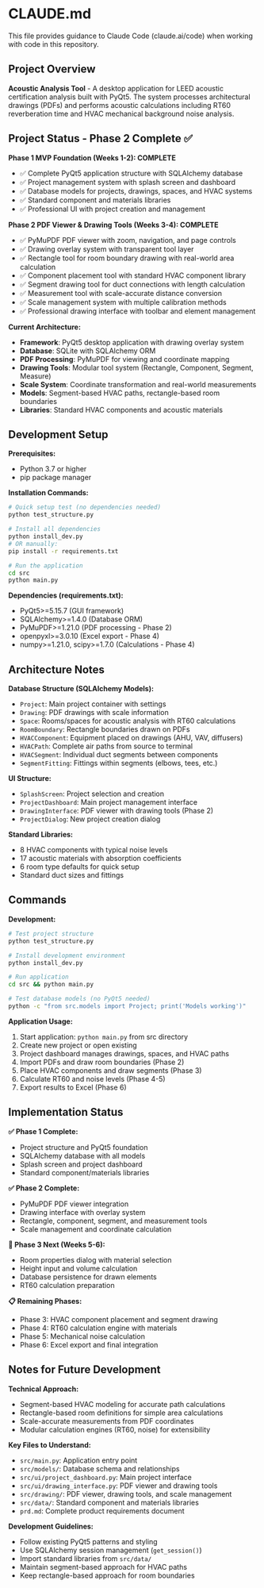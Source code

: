 # CLAUDE.md

This file provides guidance to Claude Code (claude.ai/code) when working with code in this repository.

## Project Overview

**Acoustic Analysis Tool** - A desktop application for LEED acoustic certification analysis built with PyQt5. The system processes architectural drawings (PDFs) and performs acoustic calculations including RT60 reverberation time and HVAC mechanical background noise analysis.

## Project Status - Phase 2 Complete ✅

**Phase 1 MVP Foundation (Weeks 1-2): COMPLETE**
- ✅ Complete PyQt5 application structure with SQLAlchemy database
- ✅ Project management system with splash screen and dashboard
- ✅ Database models for projects, drawings, spaces, and HVAC systems
- ✅ Standard component and materials libraries
- ✅ Professional UI with project creation and management

**Phase 2 PDF Viewer & Drawing Tools (Weeks 3-4): COMPLETE**
- ✅ PyMuPDF PDF viewer with zoom, navigation, and page controls
- ✅ Drawing overlay system with transparent tool layer
- ✅ Rectangle tool for room boundary drawing with real-world area calculation
- ✅ Component placement tool with standard HVAC component library
- ✅ Segment drawing tool for duct connections with length calculation
- ✅ Measurement tool with scale-accurate distance conversion
- ✅ Scale management system with multiple calibration methods
- ✅ Professional drawing interface with toolbar and element management

**Current Architecture:**
- **Framework**: PyQt5 desktop application with drawing overlay system
- **Database**: SQLite with SQLAlchemy ORM
- **PDF Processing**: PyMuPDF for viewing and coordinate mapping
- **Drawing Tools**: Modular tool system (Rectangle, Component, Segment, Measure)
- **Scale System**: Coordinate transformation and real-world measurements
- **Models**: Segment-based HVAC paths, rectangle-based room boundaries
- **Libraries**: Standard HVAC components and acoustic materials

## Development Setup

**Prerequisites:**
- Python 3.7 or higher
- pip package manager

**Installation Commands:**
```bash
# Quick setup test (no dependencies needed)
python test_structure.py

# Install all dependencies
python install_dev.py
# OR manually:
pip install -r requirements.txt

# Run the application
cd src
python main.py
```

**Dependencies (requirements.txt):**
- PyQt5>=5.15.7 (GUI framework)
- SQLAlchemy>=1.4.0 (Database ORM)
- PyMuPDF>=1.21.0 (PDF processing - Phase 2)
- openpyxl>=3.0.10 (Excel export - Phase 4)
- numpy>=1.21.0, scipy>=1.7.0 (Calculations - Phase 4)

## Architecture Notes

**Database Structure (SQLAlchemy Models):**
- `Project`: Main project container with settings
- `Drawing`: PDF drawings with scale information  
- `Space`: Rooms/spaces for acoustic analysis with RT60 calculations
- `RoomBoundary`: Rectangle boundaries drawn on PDFs
- `HVACComponent`: Equipment placed on drawings (AHU, VAV, diffusers)
- `HVACPath`: Complete air paths from source to terminal
- `HVACSegment`: Individual duct segments between components
- `SegmentFitting`: Fittings within segments (elbows, tees, etc.)

**UI Structure:**
- `SplashScreen`: Project selection and creation
- `ProjectDashboard`: Main project management interface
- `DrawingInterface`: PDF viewer with drawing tools (Phase 2)
- `ProjectDialog`: New project creation dialog

**Standard Libraries:**
- 8 HVAC components with typical noise levels
- 17 acoustic materials with absorption coefficients
- 6 room type defaults for quick setup
- Standard duct sizes and fittings

## Commands

**Development:**
```bash
# Test project structure
python test_structure.py

# Install development environment
python install_dev.py

# Run application
cd src && python main.py

# Test database models (no PyQt5 needed)
python -c "from src.models import Project; print('Models working')"
```

**Application Usage:**
1. Start application: `python main.py` from src directory
2. Create new project or open existing
3. Project dashboard manages drawings, spaces, and HVAC paths
4. Import PDFs and draw room boundaries (Phase 2)
5. Place HVAC components and draw segments (Phase 3)
6. Calculate RT60 and noise levels (Phase 4-5)
7. Export results to Excel (Phase 6)

## Implementation Status

**✅ Phase 1 Complete:**
- Project structure and PyQt5 foundation
- SQLAlchemy database with all models
- Splash screen and project dashboard
- Standard component/materials libraries

**✅ Phase 2 Complete:**
- PyMuPDF PDF viewer integration
- Drawing interface with overlay system
- Rectangle, component, segment, and measurement tools
- Scale management and coordinate calculation

**🔄 Phase 3 Next (Weeks 5-6):**
- Room properties dialog with material selection
- Height input and volume calculation
- Database persistence for drawn elements
- RT60 calculation preparation

**📋 Remaining Phases:**
- Phase 3: HVAC component placement and segment drawing
- Phase 4: RT60 calculation engine with materials
- Phase 5: Mechanical noise calculation
- Phase 6: Excel export and final integration

## Notes for Future Development

**Technical Approach:**
- Segment-based HVAC modeling for accurate path calculations
- Rectangle-based room definitions for simple area calculations
- Scale-accurate measurements from PDF coordinates
- Modular calculation engines (RT60, noise) for extensibility

**Key Files to Understand:**
- `src/main.py`: Application entry point
- `src/models/`: Database schema and relationships
- `src/ui/project_dashboard.py`: Main project interface
- `src/ui/drawing_interface.py`: PDF viewer and drawing tools
- `src/drawing/`: PDF viewer, drawing tools, and scale management
- `src/data/`: Standard component and materials libraries
- `prd.md`: Complete product requirements document

**Development Guidelines:**
- Follow existing PyQt5 patterns and styling
- Use SQLAlchemy session management (`get_session()`)
- Import standard libraries from `src/data/`
- Maintain segment-based approach for HVAC paths
- Keep rectangle-based approach for room boundaries
